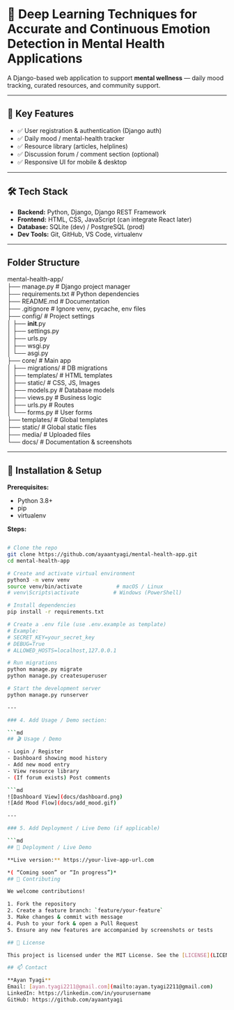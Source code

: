  # 🧠 Deep Learning Techniques for Accurate and Continuous Emotion Detection in Mental Health Applications

A Django-based web application to support **mental wellness** — daily mood tracking, curated resources, and community support.

---

## 🚀 Key Features
- ✅ User registration & authentication (Django auth)  
- ✅ Daily mood / mental-health tracker  
- ✅ Resource library (articles, helplines)  
- ✅ Discussion forum / comment section (optional)  
- ✅ Responsive UI for mobile & desktop

---

## 🛠 Tech Stack
- **Backend:** Python, Django, Django REST Framework           
- **Frontend:** HTML, CSS, JavaScript (can integrate React later)              
- **Database:** SQLite (dev) / PostgreSQL (prod)                 
- **Dev Tools:** Git, GitHub, VS Code, virtualenv                     
                       
---                        
                 
## Folder Structure 
mental-health-app/                                              
├── manage.py                   # Django project manager           
├── requirements.txt            # Python dependencies      
├── README.md                   # Documentation        
├── .gitignore                  # Ignore venv, pycache, env files      
├── config/                     # Project settings         
│   ├── __init__.py       
│   ├── settings.py        
│   ├── urls.py        
│   ├── wsgi.py        
│   └── asgi.py          
├── core/                      # Main app         
│   ├── migrations/            # DB migrations         
│   ├── templates/             # HTML templates              
│   ├── static/                # CSS, JS, Images                      
│   ├── models.py              # Database models                        
│   ├── views.py               # Business logic                    
│   ├── urls.py                # Routes                             
│   └── forms.py               # User forms                      
├── templates/                 # Global templates                        
├── static/                    # Global static files                           
├── media/                     # Uploaded files                       
└── docs/                      # Documentation & screenshots                         

---

## 🧩 Installation & Setup

**Prerequisites:**  
- Python 3.8+  
- pip  
- virtualenv  

**Steps:**

```bash

# Clone the repo
git clone https://github.com/ayaantyagi/mental-health-app.git
cd mental-health-app

# Create and activate virtual environment
python3 -m venv venv
source venv/bin/activate           # macOS / Linux
# venv\Scripts\activate           # Windows (PowerShell)

# Install dependencies
pip install -r requirements.txt

# Create a .env file (use .env.example as template)
# Example:
# SECRET_KEY=your_secret_key
# DEBUG=True
# ALLOWED_HOSTS=localhost,127.0.0.1

# Run migrations
python manage.py migrate
python manage.py createsuperuser

# Start the development server
python manage.py runserver

---

### 4. Add Usage / Demo section:

```md
## 🎬 Usage / Demo

- Login / Register  
- Dashboard showing mood history  
- Add new mood entry  
- View resource library  
- (If forum exists) Post comments

```md
![Dashboard View](docs/dashboard.png)
![Add Mood Flow](docs/add_mood.gif)

---

### 5. Add Deployment / Live Demo (if applicable)

```md
## 🚀 Deployment / Live Demo

**Live version:** https://your-live-app-url.com  

*( “Coming soon” or “In progress”)*  
## 🤝 Contributing

We welcome contributions!  

1. Fork the repository  
2. Create a feature branch: `feature/your-feature`  
3. Make changes & commit with message  
4. Push to your fork & open a Pull Request  
5. Ensure any new features are accompanied by screenshots or tests

## 📄 License

This project is licensed under the MIT License. See the [LICENSE](LICENSE) file for details.

## 📫 Contact

**Ayan Tyagi**  
Email: [ayan.tyagi2211@gmail.com](mailto:ayan.tyagi2211@gmail.com)  
LinkedIn: https://linkedin.com/in/yourusername  
GitHub: https://github.com/ayaantyagi


